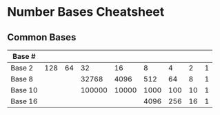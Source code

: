 # Number Bases Cheatsheet

## Common Bases

| Base #  |     |     |        |       |      |     |     |     |
| ------- | --- | --- | ------ | ----- | ---- | --- | --- | --- |
| Base 2  | 128 | 64  | 32     | 16    | 8    | 4   | 2   | 1   |
| Base 8  |     |     | 32768  | 4096  | 512  | 64  | 8   | 1   |
| Base 10 |     |     | 100000 | 10000 | 1000 | 100 | 10  | 1   |
| Base 16 |     |     |        |       | 4096 | 256 | 16  | 1   |
